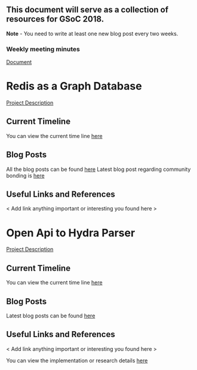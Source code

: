 ## This document will serve as a collection of resources for GSoC 2018.

**Note** - You need to write at least one new blog post every two weeks. 

### Weekly meeting minutes 
[Document](https://docs.google.com/document/d/1gz6Vw4MWI0qwOLD5QjRvam-kfttHXhTqfpfo_ToTF3k/edit?usp=drivesdk)

# Redis as a Graph Database
[Project Description](https://summerofcode.withgoogle.com/dashboard/project/4635861707128832/overview/)

## Current Timeline
You can view the current time line [here](https://docs.google.com/document/d/1oydq0Ob_Uk4HVpud-PCNMJ0EAnzbOO5-119trFjfrGg/edit?usp=sharing) 

## Blog Posts
 All the blog posts can be found [here](https://medium.com/@sandeepsajan0) 
 Latest blog post regarding community bonding is [here](https://medium.com/@sandeepsajan0/gsoc-community-bonding-period-63c2d9568594)

## Useful Links and References
< Add link anything important or interesting you found here >

# Open Api to Hydra Parser


[Project Description](https://summerofcode.withgoogle.com/organizations/5502406444449792/#6501296933175296)

## Current Timeline

You can view the current time line [here](https://docs.google.com/document/d/181YFRsBBnjtzuKNWfoHYLSB3O7f6llUmIzVDA4sq_Eg/edit?usp=sharing)

## Blog Posts
Latest blog posts can be found [here](https://medium.com/openapi-hydra-parser-gsoc2018)


## Useful Links and References
< Add link anything important or interesting you found here >

You can view the implementation or research details [here](https://docs.google.com/document/d/1J9PlcXUfu76lruJCb_1vKcQauL-J6H2wxZxqzdZO9dQ/edit?usp=sharing)

